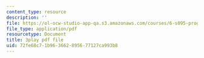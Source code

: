 ```yaml
---
content_type: resource
description: ''
file: https://ol-ocw-studio-app-qa.s3.amazonaws.com/courses/6-s095-programming-for-the-puzzled-january-iap-2018/72fe68c71b963662895677127ca993b8_auK3PSZoidc.pdf
file_type: application/pdf
resourcetype: Document
title: 3play pdf file
uid: 72fe68c7-1b96-3662-8956-77127ca993b8
---
```

